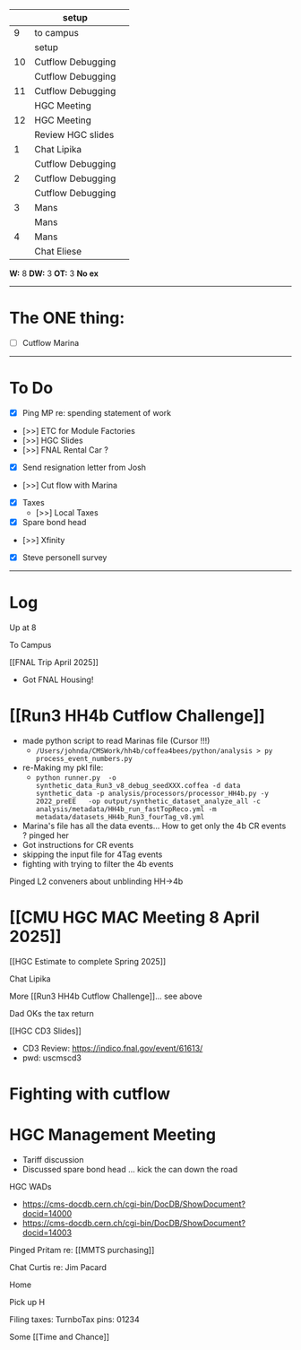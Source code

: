 
|     | setup             |     |
| --- | ----------------- | --- |
| 9   | to campus         |     |
|     | setup             |     |
| 10  | Cutflow Debugging |     |
|     | Cutflow Debugging |     |
| 11  | Cutflow Debugging |     |
|     | HGC Meeting       |     |
| 12  | HGC Meeting       |     |
|     | Review HGC slides |     |
| 1   | Chat Lipika       |     |
|     | Cutflow Debugging |     |
| 2   | Cutflow Debugging |     |
|     | Cutflow Debugging |     |
| 3   | Mans              |     |
|     | Mans              |     |
| 4   | Mans              |     |
|     | Chat Eliese       |     |

**W:** 8 
**DW:** 3
**OT:** 3
 **No ex**

---
# The ONE thing: 
- [ ] Cutflow Marina

---
# To Do

- [x] Ping MP re: spending statement of work
- [>>] ETC for Module Factories
- [>>] HGC Slides
- [>>] FNAL Rental Car ?
- [x] Send resignation letter from Josh
- [>>] Cut flow with Marina 
- [x] Taxes
	- [>>] Local Taxes
- [x] Spare bond head
- [>>] Xfinity 
- [x] Steve personell survey

---

# Log

Up at 8

To Campus

[[FNAL Trip April 2025]]
- Got FNAL Housing!

# [[Run3 HH4b Cutflow Challenge]]
- made python script to read Marinas file (Cursor !!!)
	- ` /Users/johnda/CMSWork/hh4b/coffea4bees/python/analysis > py process_event_numbers.py `
- re-Making my pkl file: 
	- `python runner.py  -o synthetic_data_Run3_v8_debug_seedXXX.coffea -d data synthetic_data -p analysis/processors/processor_HH4b.py -y 2022_preEE   -op output/synthetic_dataset_analyze_all -c analysis/metadata/HH4b_run_fastTopReco.yml -m metadata/datasets_HH4b_Run3_fourTag_v8.yml`
- Marina's file has all the data events... How to get only the 4b CR events ? pinged her
- Got instructions for CR events
- skipping the input file for 4Tag events
- fighting with trying to filter the 4b events


Pinged L2 conveners about unblinding HH->4b

# [[CMU HGC MAC Meeting 8 April 2025]]

[[HGC Estimate to complete Spring 2025]]


Chat Lipika 


More [[Run3 HH4b Cutflow Challenge]]... see above

Dad OKs the tax return

[[HGC CD3 Slides]]
- CD3 Review: https://indico.fnal.gov/event/61613/
- pwd: uscmscd3

# Fighting with cutflow


# HGC Management Meeting
- Tariff discussion
- Discussed spare bond head ... kick the can down the road


HGC WADs 
- https://cms-docdb.cern.ch/cgi-bin/DocDB/ShowDocument?docid=14000
- https://cms-docdb.cern.ch/cgi-bin/DocDB/ShowDocument?docid=14003


Pinged Pritam re: [[MMTS purchasing]]

Chat Curtis re: Jim Pacard 

Home

Pick up H 

Filing taxes:  TurnboTax pins: 01234

Some [[Time and Chance]]

